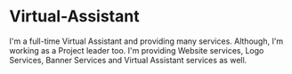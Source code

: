 # Virtual-Assistant
I'm a full-time Virtual Assistant and providing many services. Although, I'm working as a Project leader too. I'm providing Website services, Logo Services, Banner Services and Virtual Assistant services as well. 
